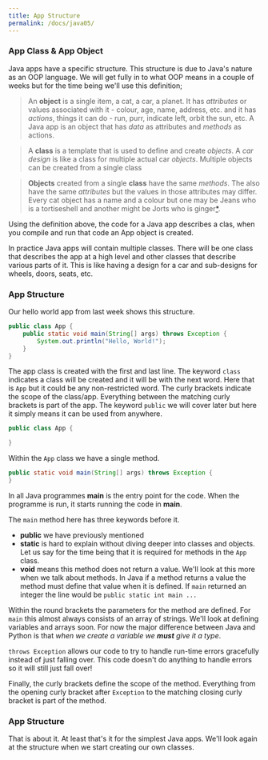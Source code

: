 ```yaml
---
title: App Structure
permalink: /docs/java05/
---
```


### App Class & App Object

Java apps have a specific structure. This structure is due to Java's nature as an OOP language. We will get fully in to what OOP means in a couple of weeks but for the time being we'll use this definition;

> An **object** is a single item, a cat, a car, a planet. It has *attributes* or values associated with it - colour, age, name, address, etc. and it has *actions*, things it can do - run, purr, indicate left, orbit the sun, etc.
> A Java app is an object that has *data* as attributes and *methods* as actions.

> A **class** is a template that is used to define and create *objects*. A *car design* is like a class for multiple actual car *objects*. Multiple objects can be created from a single class

> **Objects** created from a single **class** have the same *methods*. The also have the same *attributes* but the values in those attributes may differ. Every cat object has a name and a colour but one may be Jeans who is a tortiseshell and another might be Jorts who is ginger[*](https://www.cnet.com/how-to/jorts-the-cat-everything-you-need-to-know-about-the-internets-new-favourite-cat/).  

Using the definition above, the code for a Java app describes a clas, when you compile and run that code an App object is created.  

In practice Java apps will contain multiple classes. There will be one class that describes the app at a high level and other classes that describe various parts of it. This is like having a design for a car and sub-designs for wheels, doors, seats, etc.  

### App Structure

Our hello world app from last week shows this structure.

```java
public class App {
    public static void main(String[] args) throws Exception {
        System.out.println("Hello, World!");
    }
}
```

The app class is created with the first and last line. The keyword `class` indicates a class will be created and it will be with the next word. Here that is `App` but it could be any non-restricted word. The curly brackets indicate the scope of the class/app. Everything between the matching curly brackets is part of the app. The keyword `public`  we will cover later but here it simply means it can be used from anywhere.  

```java
public class App {

}
```

Within the `App` class we have a single method.  

```java
public static void main(String[] args) throws Exception {    
}
```  

In all Java programmes **main** is the entry point for the code. When the programme is run, it starts running the code in **main**. 

The `main` method here has three keywords before it.
* **public** we have previously mentioned  
* **static** is hard to explain without diving deeper into classes and objects. Let us say for the time being that it is required for methods in the `App` class.
* **void** means this method does not return a value. We'll look at this more when we talk about methods. In Java if a method returns a value the method must define that value when it is defined. If `main` returned an integer the line would be `public static int main ...` 

Within the round brackets the parameters for the method are defined. For `main` this almost always consists of an array of strings. We'll look at defining variables and arrays soon. For now the major difference between Java and Python is that *when we create a variable we **must** give it a type*.  

`throws Exception` allows our code to try to handle run-time errors gracefully instead of just falling over. This code doesn't do anything to handle errors so it will still just fall over!  

Finally, the curly brackets define the scope of the method. Everything from the opening curly bracket after `Exception` to the matching closing curly bracket is part of the method.  

### App Structure

That is about it. At least that's it for the simplest Java apps. We'll look again at the structure when we start creating our own classes.  